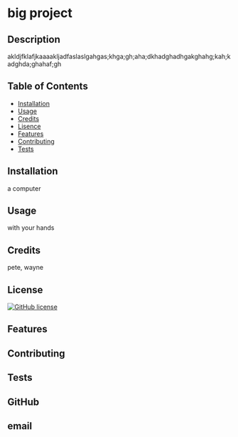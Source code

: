 # big project

  ## Description
  akldjfklafjkaaaakljadfaslaslgahgas;khga;gh;aha;dkhadghadhgakghahg;kah;kadghda;ghahaf;gh

  ## Table of Contents
  - [Installation](#installation)
  - [Usage](#usage)
  - [Credits](#credits)
  - [Lisence](#license)
  - [Features](#features)
  - [Contributing](#contibuting)
  - [Tests](#tests)

  ## Installation 
  a computer

  ## Usage
  with your hands

  ## Credits
  pete, wayne
  
  ## License
  [![GitHub license](https://img.shields.io/badge/license-GNU%20GPL%20v3-blue.svg)]()

  ## Features
  

  ## Contributing
  

  ## Tests
  

  ## GitHub
  

  ## email
  
